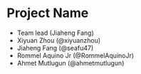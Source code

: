 # Project Name
- Team lead (Jiaheng Fang)
- Xiyuan Zhou (@xiyuanzhou) 
- Jiaheng Fang (@seafu47)
- Rommel Aquino Jr (@RommelAquinoJr)
- Ahmet Mutlugun (@ahmetmutlugun)
